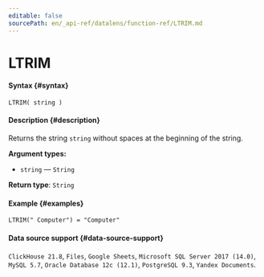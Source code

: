 ```yaml
---
editable: false
sourcePath: en/_api-ref/datalens/function-ref/LTRIM.md
---
```


# LTRIM



#### Syntax {#syntax}


```
LTRIM( string )
```

#### Description {#description}
Returns the string `string` without spaces at the beginning of the string.

**Argument types:**
- `string` — `String`


**Return type**: `String`

#### Example {#examples}

```
LTRIM(" Computer") = "Computer"
```


#### Data source support {#data-source-support}

`ClickHouse 21.8`, `Files`, `Google Sheets`, `Microsoft SQL Server 2017 (14.0)`, `MySQL 5.7`, `Oracle Database 12c (12.1)`, `PostgreSQL 9.3`, `Yandex Documents`.
